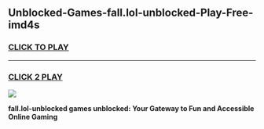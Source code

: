 
## Unblocked-Games-fall.lol-unblocked-Play-Free-imd4s
<h3>
<a href="https://premium76.site?title=fall.lol-unblocked&ref=18A1">CLICK TO PLAY</a></h3>
<hr>

<h3>
<a href="https://premium76.site?title=fall.lol-unblocked&ref=18A1">CLICK 2 PLAY</a>
  
</h3>

<a href="https://premium76.site?title=fall.lol-unblocked&ref=18A1"><img src="https://clearcache.store/games.png"></a>


**fall.lol-unblocked games unblocked: Your Gateway to Fun and Accessible Online Gaming**
